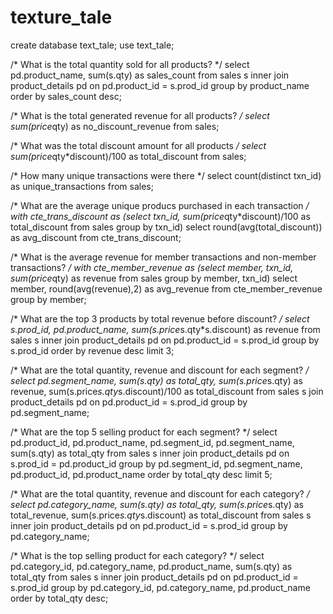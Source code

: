 # texture_tale

create database text_tale;
use text_tale;

/* What is the total quantity sold for all products? */
select pd.product_name, sum(s.qty) as sales_count from sales s 
inner join product_details pd on pd.product_id = s.prod_id 
group by product_name order by sales_count desc;


/* What is the total generated revenue for all products? */
select sum(price*qty) as no_discount_revenue from sales;

/* What was the total discount amount for all products */
select sum(price*qty*discount)/100 as total_discount from sales;

/* How many unique transactions were there */
select count(distinct txn_id) as unique_transactions from sales;

/* What are the average unique producs purchased in each transaction */
with cte_trans_discount as
(select txn_id, sum(price*qty*discount)/100 as total_discount from sales 
group by txn_id)
select round(avg(total_discount)) as avg_discount
from cte_trans_discount;

/* What is the average revenue for member transactions and non-member transactions? */
with cte_member_revenue as
(select member, txn_id, sum(price*qty) as revenue
from sales group by member, txn_id)
select member, round(avg(revenue),2) as avg_revenue
from cte_member_revenue
group by member;

/* What are the top 3 products by total revenue before discount? */
select s.prod_id, pd.product_name, sum(s.price*s.qty*s.discount) as revenue 
from sales s inner join product_details pd
on pd.product_id = s.prod_id group by s.prod_id order by revenue desc limit 3;

/* What are the total quantity, revenue and discount for each segment? */
select pd.segment_name, sum(s.qty) as total_qty, sum(s.price*s.qty) as revenue, 
sum(s.price*s.qty*s.discount)/100 as total_discount
from sales s join product_details pd on pd.product_id = s.prod_id group by pd.segment_name;

/* What are the top 5 selling product for each segment? */
select pd.product_id, pd.product_name, pd.segment_id, pd.segment_name, sum(s.qty) as total_qty 
from sales s inner join product_details pd on s.prod_id = pd.product_id 
group by pd.segment_id, pd.segment_name, pd.product_id, pd.product_name
order by total_qty desc limit 5;

/* What are the total quantity, revenue and discount for each category? */
select pd.category_name, sum(s.qty) as total_qty, sum(s.price*s.qty) as total_revenue, sum(s.price*s.qty*s.discount) as total_discount
from sales s inner join product_details pd on pd.product_id = s.prod_id group by pd.category_name;


/* What is the top selling product for each category? */
select pd.category_id, pd.category_name, pd.product_name, sum(s.qty) as total_qty from sales s inner join product_details pd
on pd.product_id = s.prod_id group by pd.category_id, pd.category_name, pd.product_name order by total_qty desc;
